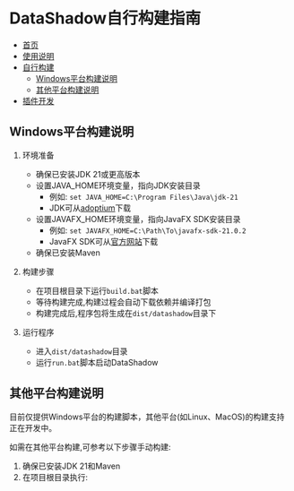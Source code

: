 # DataShadow自行构建指南

- [首页](../README.md)
- [使用说明](使用说明.md)
- [自行构建](自行构建.md)
  - [Windows平台构建说明](#Windows平台构建说明)
  - [其他平台构建说明](#其他平台构建说明)
- [插件开发](插件开发.md)

## Windows平台构建说明

1. 环境准备
   - 确保已安装JDK 21或更高版本
   - 设置JAVA_HOME环境变量，指向JDK安装目录
     - 例如: `set JAVA_HOME=C:\Program Files\Java\jdk-21`
     - JDK可从[adoptium](https://adoptium.net/zh-CN/temurin/releases/)下载
   - 设置JAVAFX_HOME环境变量，指向JavaFX SDK安装目录
     - 例如: `set JAVAFX_HOME=C:\Path\To\javafx-sdk-21.0.2`
     - JavaFX SDK可从[官方网站](https://gluonhq.com/products/javafx/)下载
   - 确保已安装Maven

2. 构建步骤
   - 在项目根目录下运行`build.bat`脚本
   - 等待构建完成,构建过程会自动下载依赖并编译打包
   - 构建完成后,程序包将生成在`dist/datashadow`目录下

3. 运行程序
   - 进入`dist/datashadow`目录
   - 运行`run.bat`脚本启动DataShadow

## 其他平台构建说明

目前仅提供Windows平台的构建脚本，其他平台(如Linux、MacOS)的构建支持正在开发中。

如需在其他平台构建,可参考以下步骤手动构建:

1. 确保已安装JDK 21和Maven
2. 在项目根目录执行:
